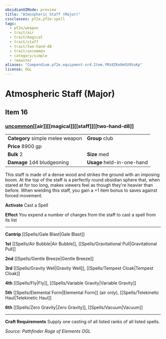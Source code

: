 ```yaml
---
obsidianUIMode: preview
title: "Atmospheric Staff (Major)"
cssclasses: pf2e,pf2e-spell
tags:
  - pf2e/weapon
  - trait/air
  - trait/magical
  - trait/staff
  - trait/two-hand-d8
  - trait/uncommon
  - category/simple
  - remaster
aliases: "Compendium.pf2e.equipment-srd.Item.YMz8ZKeOmSU9VuKp"
license: OGL
---
```

# Atmospheric Staff (Major)
## Item 16
### [uncommon](uncommon "Uncommon Rarity Trait")[[air]][[magical]][[staff]][[two-hand-d8]]

|  |  |
| -- | -- |
| **Category** simple melee weapon | **Group** club |
| **Price** 8900 gp |  |
| **Bulk** 2 | **Size** med |
| **Damage** 1d4 bludgeoning  | **Usage** held-in-one-hand |



This staff is made of a dense wood and strikes the ground with an imposing boom. At the top of the staff is a perfectly round obsidian sphere that, when stared at for too long, makes viewers feel as though they're heavier than before. When wielding this staff, you gain a +1 item bonus to saves against forced movement.

**Activate** Cast a Spell

**Effect** You expend a number of charges from the staff to cast a spell from its list

* * *

**Cantrip** [[Spells/Gale Blast|Gale Blast]]

**1st** [[Spells/Air Bubble|Air Bubble]], [[Spells/Gravitational Pull|Gravitational Pull]]

**2nd** [[Spells/Gentle Breeze|Gentle Breeze]]

**3rd** [[Spells/Gravity Well|Gravity Well]], [[Spells/Tempest Cloak|Tempest Cloak]]

**4th** [[Spells/Fly|Fly]], [[Spells/Variable Gravity|Variable Gravity]]

**5th** [[Spells/Elemental Form|Elemental Form]] (air only), [[Spells/Telekinetic Haul|Telekinetic Haul]]

**6th** [[Spells/Zero Gravity|Zero Gravity]], [[Spells/Vacuum|Vacuum]]

* * *

**Craft Requirements** Supply one casting of all listed ranks of all listed spells.

*Source: Pathfinder Rage of Elements*
*OGL*